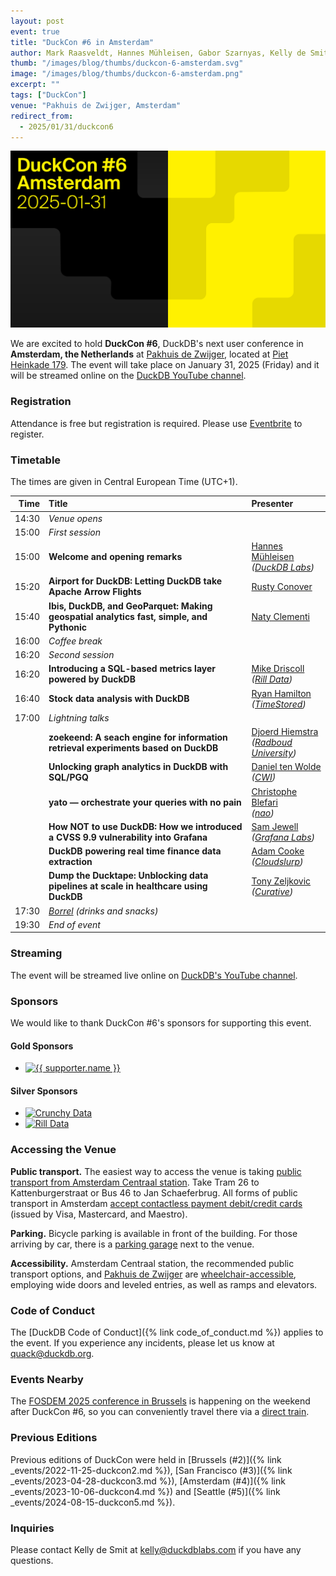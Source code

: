 ```yaml
---
layout: post
event: true
title: "DuckCon #6 in Amsterdam"
author: Mark Raasveldt, Hannes Mühleisen, Gabor Szarnyas, Kelly de Smit
thumb: "/images/blog/thumbs/duckcon-6-amsterdam.svg"
image: "/images/blog/thumbs/duckcon-6-amsterdam.png"
excerpt: ""
tags: ["DuckCon"]
venue: "Pakhuis de Zwijger, Amsterdam"
redirect_from:
  - 2025/01/31/duckcon6
---
```



<img src="/images/events/duckcon6-amsterdam.svg"
     alt="DuckCon #6 Splashscreen"
     width="680"
     />

We are excited to hold **DuckCon #6**, DuckDB's next user conference in **Amsterdam, the Netherlands** at [Pakhuis de Zwijger](https://dezwijger.nl/), located at [Piet Heinkade 179](https://maps.app.goo.gl/i99SA38D6ApecaTH9).
The event will take place on January 31, 2025 (Friday) and it will be streamed online on the [DuckDB YouTube channel](https://www.youtube.com/@duckdb).

### Registration

Attendance is free but registration is required. Please use [Eventbrite](https://www.eventbrite.com/e/duckcon-6-amsterdam-tickets-1041962727567) to register.

### Timetable

The times are given in Central European Time (UTC+1).

| Time    | Title   | Presenter |
|--------:|:--------|:----------|
|  14:30 | _Venue opens_   | |
|  15:00 | _First session_ | |
|  15:00 | **Welcome and opening remarks** | [Hannes Mühleisen](https://hannes.muehleisen.org/) <br/> _([DuckDB Labs](https://duckdblabs.com/))_ |
|  15:20 | **Airport for DuckDB: Letting DuckDB take Apache Arrow Flights** | [Rusty Conover](https://www.linkedin.com/in/rusty-conover-ba5a6/) |
|  15:40 | **Ibis, DuckDB, and GeoParquet: Making geospatial analytics fast, simple, and Pythonic** | [Naty Clementi](https://www.linkedin.com/in/ncclementi/) |
|  16:00 | _Coffee break_ | |
|  16:20 | _Second session_ | |
|  16:20 | **Introducing a SQL-based metrics layer powered by DuckDB** | [Mike Driscoll](https://www.linkedin.com/in/medriscoll/) <br/> _([Rill Data](https://www.rilldata.com/))_ |
|  16:40 | **Stock data analysis with DuckDB** | [Ryan Hamilton](https://www.linkedin.com/in/justryanhamilton/) <br/> _([TimeStored](https://www.timestored.com/))_ |
|  17:00 | _Lightning talks_ | |
|  | **zoekeend: A seach engine for information retrieval experiments based on DuckDB** | [Djoerd Hiemstra](https://idf.social/@djoerd) <br/> _([Radboud University](https://www.ru.nl/))_ |
|  | **Unlocking graph analytics in DuckDB with SQL/PGQ** | [Daniel ten Wolde](https://www.linkedin.com/in/dani%C3%ABl-ten-wolde/) <br/> _([CWI](https://www.cwi.nl/))_ |
|  | **yato — orchestrate your queries with no pain** | [Christophe Blefari](https://www.linkedin.com/in/christopheblefari/) <br/> _([nao](https://getnao.io/))_ |
|  | **How NOT to use DuckDB: How we introduced a CVSS 9.9 vulnerability into Grafana** | [Sam Jewell](https://www.linkedin.com/in/sam-jewell/) <br/> _([Grafana Labs](https://grafana.com/))_ |
|  | **DuckDB powering real time finance data extraction** | [Adam Cooke](https://www.linkedin.com/in/adamcooke1/) <br/> _([Cloudslurp](https://www.cloudslurp.com/))_ |
|  | **Dump the Ducktape: Unblocking data pipelines at scale in healthcare using DuckDB** | [Tony Zeljkovic](https://www.linkedin.com/in/tony-zeljkovic/) <br/> _([Curative](https://curative.com/))_ |
|  17:30 | _[Borrel](https://nl.wikipedia.org/wiki/Borrel) (drinks and snacks)_ | |
|  19:30 | _End of event_ | |

### Streaming

The event will be streamed live online on [DuckDB's YouTube channel](https://www.youtube.com/@duckdb).

### Sponsors

We would like to thank DuckCon #6's sponsors for supporting this event.

<h4 id="gold-supporters">Gold Sponsors</h4>
<div class="supporterboard gold">
	<ul>
		<li><a href="https://monday.com/" target="_blank"><img src="{{ '/images/events/monday-logo.svg' | relative_url }}" alt="{{ supporter.name }}"></a></li>
	</ul>
</div>

<h4 id="silver-supporters">Silver Sponsors</h4>
<div class="supporterboard silver">
	<ul>
		<li><a href="https://www.crunchydata.com/" target="_blank"><img src="{{ '/images/foundation/crunchydata.svg' | relative_url }}" alt="Crunchy Data"></a></li>
		<li><a href="https://www.rilldata.com/" target="_blank"><img src="{{ '/images/foundation/rill.svg' | relative_url }}" alt="Rill Data"></a></li>
	</ul>
</div>


### Accessing the Venue

**Public transport.**
The easiest way to access the venue is taking [public transport from Amsterdam Centraal station](https://www.ns.nl/en/journeyplanner/#/?vertrek=Amsterdam%20Centraal&vertrektype=treinstation&aankomst=ChIJL4osDqgJxkcRjR_3yE9Ani0&aankomsttype=poi&aankomstlabel=Pakhuis%20de%20Zwijger&type=vertrek&tijd=2024-10-22T12:58&firstMileModality=PUBLIC_TRANSPORT&lastMileModality=WALK).
Take Tram 26 to Kattenburgerstraat or Bus 46 to Jan Schaeferbrug.
All forms of public transport in Amsterdam [accept contactless payment debit/credit cards](https://www.ovpay.nl/en) (issued by Visa, Mastercard, and Maestro).

**Parking.**
Bicycle parking is available in front of the building.
For those arriving by car, there is a [parking garage](https://www.apcoa.nl/parkeerplaats/amsterdam/parkeergarage-de-loodsen/) next to the venue.

**Accessibility.** Amsterdam Centraal station, the recommended public transport options, and [Pakhuis de Zwijger](https://www.iamsterdam.com/en/travel-stay/accessibility/public-transportation) are [wheelchair-accessible](https://www.ableamsterdam.com/public-transportation), employing wide doors and leveled entries, as well as ramps and elevators.

### Code of Conduct

The [DuckDB Code of Conduct]({% link code_of_conduct.md %}) applies to the event.
If you experience any incidents, please let us know at <quack@duckdb.org>.

### Events Nearby

The [FOSDEM 2025 conference in Brussels](https://fosdem.org/2025/) is happening on the weekend after DuckCon #6, so you can conveniently travel there via a [direct train](https://www.nsinternational.com/).

### Previous Editions

Previous editions of DuckCon were held in
[Brussels (#2)]({% link _events/2022-11-25-duckcon2.md %}),
[San Francisco (#3)]({% link _events/2023-04-28-duckcon3.md %}),
[Amsterdam (#4)]({% link _events/2023-10-06-duckcon4.md %}) and
[Seattle (#5)]({% link _events/2024-08-15-duckcon5.md %}).

### Inquiries

Please contact Kelly de Smit at [kelly@duckdblabs.com](mailto:kelly@duckdblabs.com) if you have any questions.
